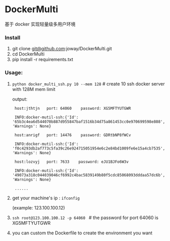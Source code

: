 # DockerMulti
基于 docker 实现轻量级多用户环境

### Install

1. git clone git@github.com:joway/DockerMulti.git
2. cd DockerMulti
3. pip install -r requirements.txt

### Usage:

1. `python docker_multi_ssh.py 10 --mem 128` # create 10 ssh docker server with 128M mem limit

    output:


        host:jthtjn   port: 64060    password: XG5MFTYUTGWR

        INFO:docker-mutil-ssh:{'Id': '65b3c4ea6d544070b887d955847baf1516b34d75a861453cc0e970699598e808', 'Warnings': None}

        host:anrigf   port: 14476    password: GDRtbNP8fWCv

        INFO:docker-mutil-ssh:{'Id': 'f0c4293db2af773c5fa39c26e924715051954e6c2e84bd1009fe6e15a4cb7535', 'Warnings': None}

        host:lozvyj   port: 7633    password: eJU1BJFo6W3v

        INFO:docker-mutil-ssh:{'Id': '49073a318c044039046cf6992c4bac5839149b80f5cdc85068093dddaa57dc6b', 'Warnings': None}

        ......

2. get your machine's ip : `ifconfig`

   (example: 123.100.100.12)
3. `ssh root@123.100.100.12 -p 64060 ` # the password for port 64060 is XG5MFTYUTGWR
4. you can custom the Dockerfile to create the environment you want